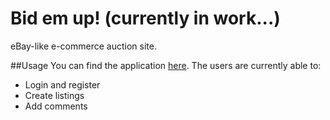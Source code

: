 # Bid em up! (currently in work...)
eBay-like e-commerce auction site.

##Usage
You can find the application [here](https://bid-em-up.herokuapp.com/).
The users are currently able to:
* Login and register
* Create listings
* Add comments
